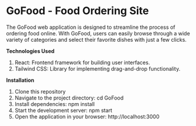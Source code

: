 # GoFood - Food Ordering Site

The GoFood web application is designed to streamline the process of ordering food online. With GoFood, users can easily browse through a wide variety of categories and select their favorite dishes with just a few clicks.

**Technologies Used**

1. React: Frontend framework for building user interfaces.
2. Tailwind CSS: Library for implementing drag-and-drop functionality.

**Installation**

1. Clone this repository
2. Navigate to the project directory:
   cd GoFood
3. Install dependencies:
   npm install
4. Start the development server:
   npm start
5. Open the application in your browser:
   http://localhost:3000
